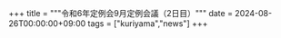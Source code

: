 +++
title = """令和6年定例会9月定例会議（2日目）"""
date = 2024-08-26T00:00:00+09:00
tags = ["kuriyama","news"]
+++

